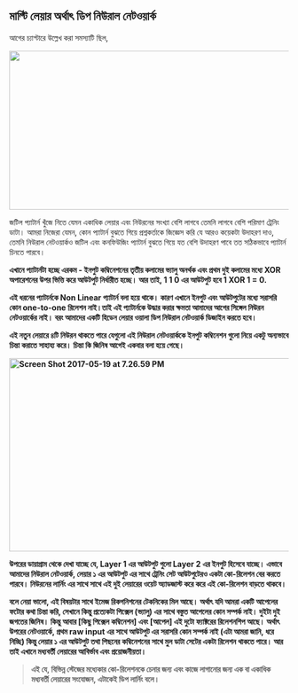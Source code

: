 ## মাল্টি লেয়ার অর্থাৎ ডিপ নিউরাল নেটওয়ার্ক  
আগের চ্যাপ্টারে উল্লেখ করা সমস্যাটি ছিল,

<img class="aligncenter size-large wp-image-1718" src="https://nuhil.files.wordpress.com/2017/05/screen-shot-2017-05-18-at-9-35-36-pm.png?w=687" alt="" width="687" height="287" />

জটিল প্যাটার্ন খুঁজে নিতে যেমন একাধিক লেয়ার এবং নিউরনের সংখ্যা বেশি লাগবে তেমনি লাগবে বেশি পরিমাণ ট্রেনিং ডাটা। আমরা নিজেরা যেমন, কোন প্যাটার্ন বুঝতে গিয়ে প্রশ্নকর্তাকে জিজ্ঞেস করি যে আরও কয়েকটা উদাহরণ দাও, তেমনি নিউরাল নেটওয়ার্কও জটিল এবং কনফিউজিং প্যাটার্ন বুঝতে গিয়ে যত বেশি উদাহরণ পাবে তত সঠিকভাবে প্যাটার্ন চিনতে পারবে।

<strong>এখানে প্যাটার্নটা হচ্ছে এরকম<span class="s1"> - </span>ইনপুট কম্বিনেশনের তৃতীয় কলামের ভ্যালু অনর্থক এবং প্রথম দুই কলামের মধ্যে<span class="s1"> XOR </span>অপারেশনের উপর ভিত্তি করে আউটপুট নির্ধারীত হচ্ছে। আর তাই<span class="s1">, 1 1 0 </span>এর আউটপুট হবে<span class="s1"> 1 XOR 1 = 0.</span></p>
<p class="p1">এই ধরনের প্যাটার্নকে<span class="s1"> Non Linear </span>প্যাটার্ন বলা হয়ে থাকে। কারণ এখানে ইনপুট এবং আউটপুটের মধ্যে সরাসরি কোন<span class="s1"> one-to-one </span>রিলেশন নাই।তাই এই প্যাটার্নকে উদ্ধার করার ক্ষমতা আমাদের আগের সিঙ্গেল নিউরন নেটওয়ার্কের নাই। বরং আমাদের একটি হিডেন লেয়ার ওয়ালা ডিপ নিউরাল নেটওয়ার্ক ডিজাইন করতে হবে।</p>
<p class="p1">এই নতুন লেয়ারে ৪টি নিউরন থাকতে পারে যেগুলো এই নিউরাল নেটওয়ার্ককে ইনপুট কম্বিনেশন গুলো নিয়ে একটু অন্যভাবে চিন্তা করাতে সাহায্য করে। চিন্তা কি জিনিষ আগেই একবার বলা হয়ে গেছে।</p>
<p class="p1"><img class=" wp-image-1725 aligncenter" src="https://nuhil.files.wordpress.com/2017/05/screen-shot-2017-05-19-at-7-26-59-pm.png" alt="Screen Shot 2017-05-19 at 7.26.59 PM" width="565" height="349" /></p>
<p class="p1">উপরের ডায়াগ্রাম থেকে দেখা যাচ্ছে যে<span class="s1">, Layer 1 </span>এর আউটপুট গুলো<span class="s1"> Layer 2 </span>এর ইনপুট হিসেবে যাচ্ছে। এভাবে আমাদের নিউরাল নেটওয়ার্ক, লেয়ার ১ এর আউটপুট এর সাথে ট্রেনিং সেট আউটপুটেরও একটা কো<span class="s1">-</span>রিলেশন বের করতে পারবে। নিউরনের লার্নিং এর সাথে সাথে এই দুই লেয়ারের ওয়েট অ্যাডজাস্ট করে করে এই কো<span class="s1">-</span>রিলেশন বাড়তে থাকবে।</p>
<p class="p1">বলে নেয়া ভালো<span class="s1">, </span>এই বিষয়টার সাথে ইমেজ রিকগনিশনের টেকনিকের মিল আছে। অর্থাৎ যদি আমরা একটি আপেলের ফটোর কথা চিন্তা করি<span class="s1">, </span>সেখানে কিন্তু প্রত্যেকটা পিক্সেল<span class="s1"> (</span>ভ্যালু<span class="s1">) </span>এর সাথে বস্তুত আপেলের কোন সম্পর্ক নাই। দুইটা দুই জগতের জিনিষ। কিন্তু আবার<span class="s1"> [</span>কিছু পিক্সেল কম্বিনেশন]<span class="s1"> </span>এবং<span class="s1"> [</span>আপেল]<span class="s1"> </span>এই দুটো ফ্যাক্টরের রিলেশনশিপ আছে। অর্থাৎ উপরের নেটওয়ার্কে<span class="s1">, </span>প্রথম<span class="s1"> raw input </span>এর সাথে আউটপুট এর সরাসরি কোন সম্পর্ক নাই<span class="s1"> (</span>এটা আমরা জানি<span class="s1">, </span>ধরে নিচ্ছি<span class="s1">) </span>কিন্তু লেয়ার ১ এর আউটপুট তথা পিছনের কম্বিনেশনের সাথে মুল ডাটা সেটের একটা রিলেশন থাকতে পারে। আর তাই এখানে মধ্যবর্তী লেয়ারের আবির্ভাব এবং প্রয়োজনীয়তা।</p>

<blockquote>
<p class="p1">এই যে<span class="s1">, </span>বিভিন্ন স্টেজের মধ্যেকার কো<span class="s1">-</span>রিলেশনকে চেনার জন্য এবং কাজে লাগানোর জন্য এক বা একাধিক মধ্যবর্তী লেয়ারের সংযোজন<span class="s1">, </span>এটাকেই ডিপ লার্নিং বলে।</p>
</blockquote>
